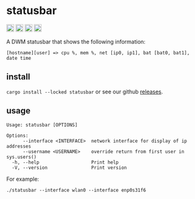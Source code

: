 statusbar
===========================

[<img alt="github" src="https://img.shields.io/badge/github-wcampbell0x2a/statusbar-8da0cb?style=for-the-badge&labelColor=555555&logo=github" height="20">](https://github.com/wcampbell0x2a/statusbar)
[<img alt="crates.io" src="https://img.shields.io/crates/v/statusbar.svg?style=for-the-badge&color=fc8d62&logo=rust" height="20">](https://crates.io/crates/statusbar)
[<img alt="docs.rs" src="https://img.shields.io/badge/docs.rs-statusbar-66c2a5?style=for-the-badge&labelColor=555555&logo=docs.rs" height="20">](https://docs.rs/statusbar)
[<img alt="build status" src="https://img.shields.io/github/actions/workflow/status/wcampbell0x2a/statusbar/main.yml?branch=master&style=for-the-badge" height="20">](https://github.com/wcampbell0x2a/statusbar/actions?query=branch%3Amaster)

A DWM statusbar that shows the following information:
```
[hostname][user] => cpu %, mem %, net [ip0, ip1], bat [bat0, bat1], date time
```

## install
`cargo install --locked statusbar` or see our github [releases](https://github.com/wcampbell0x2a/statusbar/releases).

## usage
```
Usage: statusbar [OPTIONS]

Options:
      --interface <INTERFACE>  network interface for display of ip addresses
      --username <USERNAME>    override return from first user in sys.users()
  -h, --help                   Print help
  -V, --version                Print version
```

For example:
```
./statusbar --interface wlan0 --interface enp0s31f6
```
